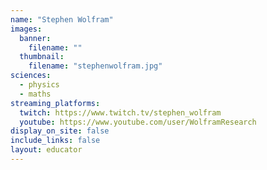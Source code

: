 ```yaml
---
name: "Stephen Wolfram"
images:
  banner:
    filename: ""
  thumbnail:
    filename: "stephenwolfram.jpg"
sciences:
  - physics
  - maths
streaming_platforms:
  twitch: https://www.twitch.tv/stephen_wolfram
  youtube: https://www.youtube.com/user/WolframResearch
display_on_site: false
include_links: false
layout: educator
---
```

